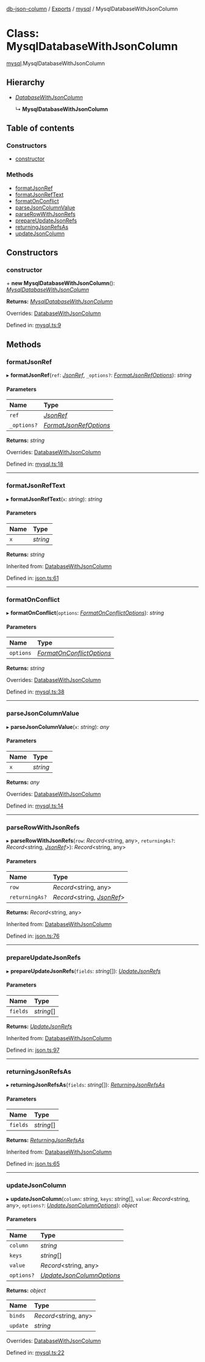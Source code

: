 [db-json-column](../README.md) / [Exports](../modules.md) / [mysql](../modules/mysql.md) / MysqlDatabaseWithJsonColumn

# Class: MysqlDatabaseWithJsonColumn

[mysql](../modules/mysql.md).MysqlDatabaseWithJsonColumn

## Hierarchy

- [*DatabaseWithJsonColumn*](json.databasewithjsoncolumn.md)

  ↳ **MysqlDatabaseWithJsonColumn**

## Table of contents

### Constructors

- [constructor](mysql.mysqldatabasewithjsoncolumn.md#constructor)

### Methods

- [formatJsonRef](mysql.mysqldatabasewithjsoncolumn.md#formatjsonref)
- [formatJsonRefText](mysql.mysqldatabasewithjsoncolumn.md#formatjsonreftext)
- [formatOnConflict](mysql.mysqldatabasewithjsoncolumn.md#formatonconflict)
- [parseJsonColumnValue](mysql.mysqldatabasewithjsoncolumn.md#parsejsoncolumnvalue)
- [parseRowWithJsonRefs](mysql.mysqldatabasewithjsoncolumn.md#parserowwithjsonrefs)
- [prepareUpdateJsonRefs](mysql.mysqldatabasewithjsoncolumn.md#prepareupdatejsonrefs)
- [returningJsonRefsAs](mysql.mysqldatabasewithjsoncolumn.md#returningjsonrefsas)
- [updateJsonColumn](mysql.mysqldatabasewithjsoncolumn.md#updatejsoncolumn)

## Constructors

### constructor

\+ **new MysqlDatabaseWithJsonColumn**(): [*MysqlDatabaseWithJsonColumn*](mysql.mysqldatabasewithjsoncolumn.md)

**Returns:** [*MysqlDatabaseWithJsonColumn*](mysql.mysqldatabasewithjsoncolumn.md)

Overrides: [DatabaseWithJsonColumn](json.databasewithjsoncolumn.md)

Defined in: [mysql.ts:9](https://github.com/wholebuzz/db-json-column/blob/master/src/mysql.ts#L9)

## Methods

### formatJsonRef

▸ **formatJsonRef**(`ref`: [*JsonRef*](../interfaces/json.jsonref.md), `_options?`: [*FormatJsonRefOptions*](../interfaces/json.formatjsonrefoptions.md)): *string*

#### Parameters

| Name | Type |
| :------ | :------ |
| `ref` | [*JsonRef*](../interfaces/json.jsonref.md) |
| `_options?` | [*FormatJsonRefOptions*](../interfaces/json.formatjsonrefoptions.md) |

**Returns:** *string*

Overrides: [DatabaseWithJsonColumn](json.databasewithjsoncolumn.md)

Defined in: [mysql.ts:18](https://github.com/wholebuzz/db-json-column/blob/master/src/mysql.ts#L18)

___

### formatJsonRefText

▸ **formatJsonRefText**(`x`: *string*): *string*

#### Parameters

| Name | Type |
| :------ | :------ |
| `x` | *string* |

**Returns:** *string*

Inherited from: [DatabaseWithJsonColumn](json.databasewithjsoncolumn.md)

Defined in: [json.ts:61](https://github.com/wholebuzz/db-json-column/blob/master/src/json.ts#L61)

___

### formatOnConflict

▸ **formatOnConflict**(`options`: [*FormatOnConflictOptions*](../interfaces/json.formatonconflictoptions.md)): *string*

#### Parameters

| Name | Type |
| :------ | :------ |
| `options` | [*FormatOnConflictOptions*](../interfaces/json.formatonconflictoptions.md) |

**Returns:** *string*

Overrides: [DatabaseWithJsonColumn](json.databasewithjsoncolumn.md)

Defined in: [mysql.ts:38](https://github.com/wholebuzz/db-json-column/blob/master/src/mysql.ts#L38)

___

### parseJsonColumnValue

▸ **parseJsonColumnValue**(`x`: *string*): *any*

#### Parameters

| Name | Type |
| :------ | :------ |
| `x` | *string* |

**Returns:** *any*

Overrides: [DatabaseWithJsonColumn](json.databasewithjsoncolumn.md)

Defined in: [mysql.ts:14](https://github.com/wholebuzz/db-json-column/blob/master/src/mysql.ts#L14)

___

### parseRowWithJsonRefs

▸ **parseRowWithJsonRefs**(`row`: *Record*<string, any\>, `returningAs?`: *Record*<string, [*JsonRef*](../interfaces/json.jsonref.md)\>): *Record*<string, any\>

#### Parameters

| Name | Type |
| :------ | :------ |
| `row` | *Record*<string, any\> |
| `returningAs?` | *Record*<string, [*JsonRef*](../interfaces/json.jsonref.md)\> |

**Returns:** *Record*<string, any\>

Inherited from: [DatabaseWithJsonColumn](json.databasewithjsoncolumn.md)

Defined in: [json.ts:76](https://github.com/wholebuzz/db-json-column/blob/master/src/json.ts#L76)

___

### prepareUpdateJsonRefs

▸ **prepareUpdateJsonRefs**(`fields`: *string*[]): [*UpdateJsonRefs*](../interfaces/json.updatejsonrefs.md)

#### Parameters

| Name | Type |
| :------ | :------ |
| `fields` | *string*[] |

**Returns:** [*UpdateJsonRefs*](../interfaces/json.updatejsonrefs.md)

Inherited from: [DatabaseWithJsonColumn](json.databasewithjsoncolumn.md)

Defined in: [json.ts:97](https://github.com/wholebuzz/db-json-column/blob/master/src/json.ts#L97)

___

### returningJsonRefsAs

▸ **returningJsonRefsAs**(`fields`: *string*[]): [*ReturningJsonRefsAs*](../interfaces/json.returningjsonrefsas.md)

#### Parameters

| Name | Type |
| :------ | :------ |
| `fields` | *string*[] |

**Returns:** [*ReturningJsonRefsAs*](../interfaces/json.returningjsonrefsas.md)

Inherited from: [DatabaseWithJsonColumn](json.databasewithjsoncolumn.md)

Defined in: [json.ts:65](https://github.com/wholebuzz/db-json-column/blob/master/src/json.ts#L65)

___

### updateJsonColumn

▸ **updateJsonColumn**(`column`: *string*, `keys`: *string*[], `value`: *Record*<string, any\>, `options?`: [*UpdateJsonColumnOptions*](../interfaces/json.updatejsoncolumnoptions.md)): *object*

#### Parameters

| Name | Type |
| :------ | :------ |
| `column` | *string* |
| `keys` | *string*[] |
| `value` | *Record*<string, any\> |
| `options?` | [*UpdateJsonColumnOptions*](../interfaces/json.updatejsoncolumnoptions.md) |

**Returns:** *object*

| Name | Type |
| :------ | :------ |
| `binds` | *Record*<string, any\> |
| `update` | *string* |

Overrides: [DatabaseWithJsonColumn](json.databasewithjsoncolumn.md)

Defined in: [mysql.ts:22](https://github.com/wholebuzz/db-json-column/blob/master/src/mysql.ts#L22)
